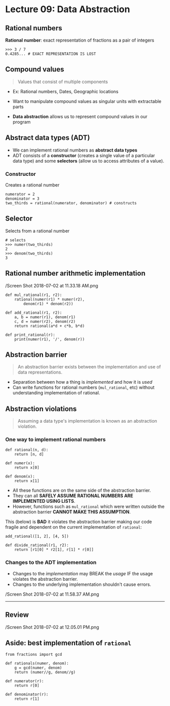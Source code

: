 # Lecture 09: Data Abstraction

## Rational numbers

**Rational number**: exact representation of fractions as a pair of integers

```
>>> 3 / 7
0.4285... # EXACT REPRESENTATION IS LOST
```

## Compound values

> Values that consist of multiple components

- Ex: Rational numbers, Dates, Geographic locations

- Want to manipulate compound values as singular units with extractable parts

- **Data abstraction** allows us to represent compound values in our program

## Abstract data types (ADT)

- We can implement rational numbers as **abstract data types**
- ADT consists of a **constructor** (creates a single value of a particular data type) and some **selectors** (allow us to access attributes of a value).

### Constructor

Creates a rational number

```
numerator = 2
denominator = 3
two_thirds = rational(numerator, denominator) # constructs
```

## Selector

Selects from a rational number

```
# selects
>>> numer(two_thirds)
2
>>> denom(two_thirds)
3
```

## Rational number arithmetic implementation

/Screen Shot 2018-07-02 at 11.33.18 AM.png

```python3
def mul_rational(r1, r2):
    rational(numer(r1) * numer(r2),
        denom(r1) * denom(r2))

def add_rational(r1, r2):
    a, b = numer(r1), denom(r1)
    c, d = numer(r2), denom(r2)
    return rational(a*d + c*b, b*d)

def print_rational(r):
    print(numer(r1), '/', denom(r))
```

## Abstraction barrier

> An abstraction barrier exists between the implementation and use of data representations.

- Separation between how a thing is *implemented* and how it is *used*
- Can write functions for rational numbers (`mul_rational`, etc) without understanding implementation of rational.

## Abstraction violations

> Assuming a data type's implementation is known as an abstraction violation.

### One way to implement rational numbers

```
def rational(n, d):
    return [n, d]

def numer(x):
    return x[0]

def denom(x):
    return x[1]
```

- All these functions are on the same side of the abstraction barrier.
- They can all **SAFELY ASSUME RATIONAL NUMBERS ARE IMPLEMENTED USING LISTS**.
- However, functions such as `mul_rational` which were written outside the abstraction barrier **CANNOT MAKE THIS ASSUMPTION**.

This (below) is **BAD** it violates the abstraction barrier making our code fragile and dependent on the current implementation of `rational`:

```
add_rational([1, 2], [4, 5])

def divide_rational(r1, r2):
    return [r1[0] * r2[1], r[1] * r[0]]
```

### Changes to the ADT implementation

- Changes to the *implementation* may BREAK the *usage* IF the usage violates the abstraction barrier.
- Changes to the underlying implementation shouldn't cause errors.

/Screen Shot 2018-07-02 at 11.58.37 AM.png

---

## Review

/Screen Shot 2018-07-02 at 12.05.01 PM.png

## Aside: best implementation of `rational`

```python3
from fractions import gcd

def rationals(numer, denom):
    g = gcd(numer, denom)
    return (numer//g, denom//g)

def numerator(r):
    return r[0]

def denominator(r):
    return r[1]
```